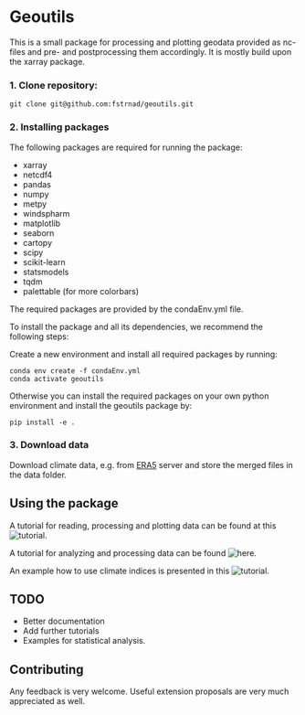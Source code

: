 # Geoutils

This is a small package for processing and plotting geodata provided as nc-files and pre- and postprocessing them accordingly.
It is mostly build upon the xarray package.

### 1. Clone repository:
```
git clone git@github.com:fstrnad/geoutils.git
```

### 2. Installing packages
The following packages are required for running the package:
- xarray
- netcdf4
- pandas
- numpy
- metpy
- windspharm
- matplotlib
- seaborn
- cartopy
- scipy
- scikit-learn
- statsmodels
- tqdm
- palettable (for more colorbars)

The required packages are provided by the condaEnv.yml file.

To install the package and all its dependencies, we recommend the following steps:

Create a new environment and install all required packages by running:
```
conda env create -f condaEnv.yml
conda activate geoutils
```

Otherwise you can install the required packages on your own python environment and install the geoutils package by:
```
pip install -e .
```

### 3. Download data
Download climate data, e.g. from [ERA5](https://cds.climate.copernicus.eu/cdsapp#!/dataset/reanalysis-era5-pressure-levels?tab=overview) server and store the merged files in the data folder.
## Using the package

A tutorial for reading, processing and plotting data can be found at this ![tutorial](tutorials/plotting_tutorial.ipynb).

A tutorial for analyzing and processing data can be found ![here](tutorials/analysis_tutorial.ipynb).

An example how to use climate indices is presented in this ![tutorial](tutorials/climate_indices.ipynb).



## TODO
- Better documentation
- Add further tutorials
- Examples for statistical analysis.

## Contributing

Any feedback is very welcome. Useful extension proposals are very much appreciated as well.





